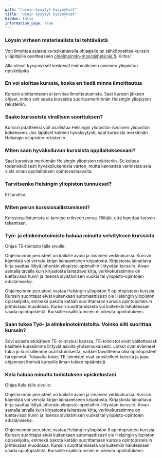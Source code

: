 ```yaml
---
path: "/usein-kysytyt-kysymykset"
title: "Usein kysytyt kysymykset"
hidden: false
information_page: true
---
```


<table-of-contents></table-of-contents>

### Löysin virheen materiaalista tai tehtävästä

Voit ilmoittaa asiasta kurssikanavalla ohjaajalle tai sähköpostitse kurssin ylläpitäjille osoitteeseen ohjelmoinnin-mooc@helsinki.fi. Kiitos!

<notice>Alla olevat kysymykset koskevat enimmäkseen avoimen yliopiston opiskelijoita</notice>

### En voi aloittaa kurssia, koska en tiedä minne ilmoittautua

Kurssin aloittamiseen ei tarvitse ilmoittautumista. Saat kurssin jälkeen ohjeet, miten voit saada kurssista suoritusmerkinnän Helsingin yliopiston rekisteriin.

### Saako kursseista virallisen suorituksen?

Kurssin päätteeksi voit osallistua Helsingin yliopiston Avoimen yliopiston kokeeseen. Jos läpäiset kokeen hyväksytysti, saat kurssista merkinnän Helsingin yliopiston rekisteriin.

### Miten saan hyväksiluvun kurssista oppilaitoksessani?

Saat kurssista merkinnän Helsingin yliopiston rekisteriin. Se kelpaa todennäköisesti hyväksilukemista varten, mutta kannattaa varmistaa asia vielä oman oppilaitoksen opintovastaavalta.

### Tarvitsenko Helsingin yliopiston tunnukset?

Et tarvitse.

### Miten perun kurssiosallistumiseni?

Kurssiosallistumista ei tarvitse erikseen perua. Riittää, että lopettaa kurssin tekemisen.

### Työ- ja elinkeinotoimisto haluaa minulta selvityksen kurssista

Ohjaa TE-toimisto tälle sivulle:

Ohjelmoinnin perusteet on kaikille avoin ja ilmainen verkkokurssi. Kurssin käymistä voi verrata kirjan lainaamiseen kirjastosta. Kirjastosta lainattava kirja saattaa liittyä johonkin yliopisto-opintoihin liittyvään kurssiin. Aivan samalla tavalla kuin kirjastosta lainattava kirja, verkkokurssimme on luettavissa huvin ja itsensä sivistämisen vuoksi tai yliopisto-opintojen edistämiseksi.

Ohjelmoinnin perusteet vastaa Helsingin yliopiston 5 opintopisteen kurssia. Kurssin suorittajat eivät kuitenkaan automaattisesti ole Helsingin yliopiston opiskelijoita, emmekä pakota ketään suorittamaan kurssia opintopisteisiin johtavassa muodossa. Kurssin suorittamisesta voi kuitenkin halutessaan saada opintopisteitä. Kurssille osallistuminen ei oikeuta opintotukeen.

### Saan tukea Työ- ja elinkeinotoimistolta. Voinko silti suorittaa kurssin?

Sovi asiasta etukäteen TE-toimistosi kanssa. TE-toimistot eivät valitettavasti käsittele kurssiimme liittyviä asioita yhdenmukaisesti. Jotkut ovat evänneet tukia jo kurssillemme osallistumisesta, vaikkei tavoitteena olisi opintopisteet tai opinnot. Toisaalta toiset TE-toimistot ovat suositelleet kurssia ja jopa ohjanneet ihmisiä kurssille ilman tukien epäämistä.

### Kela haluaa minulta todistuksen opiskelustani

Ohjaa Kela tälle sivulle:

Ohjelmoinnin perusteet on kaikille avoin ja ilmainen verkkokurssi. Kurssin käymistä voi verrata kirjan lainaamiseen kirjastosta. Kirjastosta lainattava kirja saattaa liittyä johonkin yliopisto-opintoihin liittyvään kurssiin. Aivan samalla tavalla kuin kirjastosta lainattava kirja, verkkokurssimme on luettavissa huvin ja itsensä sivistämisen vuoksi tai yliopisto-opintojen edistämiseksi.

Ohjelmoinnin perusteet vastaa Helsingin yliopiston 5 opintopisteen kurssia. Kurssin suorittajat eivät kuitenkaan automaattisesti ole Helsingin yliopiston opiskelijoita, emmekä pakota ketään suorittamaan kurssia opintopisteisiin johtavassa muodossa. Kurssin suorittamisesta voi kuitenkin halutessaan saada opintopisteitä. Kurssille osallistuminen ei oikeuta opintotukeen.
